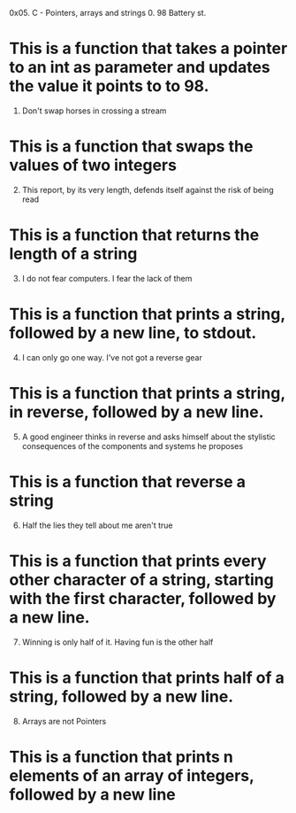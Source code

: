 0x05. C - Pointers, arrays and strings
0. 98 Battery st.
# This is a function that takes a pointer to an int as parameter and updates the value it points to to 98.
1. Don't swap horses in crossing a stream
# This is a function that swaps the values of two integers
2. This report, by its very length, defends itself against the risk of being read
# This is a function that returns the length of a string
3. I do not fear computers. I fear the lack of them
# This is a function that prints a string, followed by a new line, to stdout. 
4. I can only go one way. I've not got a reverse gear
# This is a function that prints a string, in reverse, followed by a new line.
5. A good engineer thinks in reverse and asks himself about the stylistic consequences of the components and systems he proposes
# This is a function that reverse a string 
6. Half the lies they tell about me aren't true
# This is a function that prints every other character of a string, starting with the first character, followed by a new line.
7. Winning is only half of it. Having fun is the other half
# This is a function that prints half of a string, followed by a new line.
8. Arrays are not Pointers
# This is a function that prints n elements of an array of integers, followed by a new line
